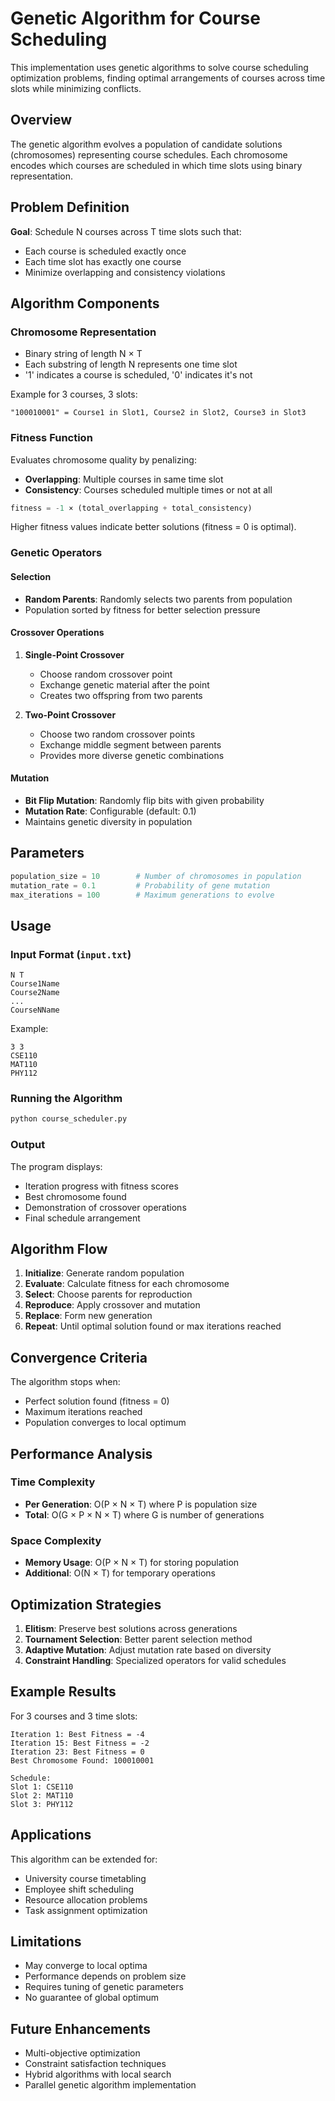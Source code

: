 # Genetic Algorithm for Course Scheduling

This implementation uses genetic algorithms to solve course scheduling optimization problems, finding optimal arrangements of courses across time slots while minimizing conflicts.

## Overview

The genetic algorithm evolves a population of candidate solutions (chromosomes) representing course schedules. Each chromosome encodes which courses are scheduled in which time slots using binary representation.

## Problem Definition

**Goal**: Schedule N courses across T time slots such that:
- Each course is scheduled exactly once
- Each time slot has exactly one course
- Minimize overlapping and consistency violations

## Algorithm Components

### Chromosome Representation
- Binary string of length N × T
- Each substring of length N represents one time slot
- '1' indicates a course is scheduled, '0' indicates it's not

Example for 3 courses, 3 slots:
```
"100010001" = Course1 in Slot1, Course2 in Slot2, Course3 in Slot3
```

### Fitness Function
Evaluates chromosome quality by penalizing:
- **Overlapping**: Multiple courses in same time slot
- **Consistency**: Courses scheduled multiple times or not at all

```python
fitness = -1 × (total_overlapping + total_consistency)
```
Higher fitness values indicate better solutions (fitness = 0 is optimal).

### Genetic Operators

#### Selection
- **Random Parents**: Randomly selects two parents from population
- Population sorted by fitness for better selection pressure

#### Crossover Operations

1. **Single-Point Crossover**
   - Choose random crossover point
   - Exchange genetic material after the point
   - Creates two offspring from two parents

2. **Two-Point Crossover**
   - Choose two random crossover points
   - Exchange middle segment between parents
   - Provides more diverse genetic combinations

#### Mutation
- **Bit Flip Mutation**: Randomly flip bits with given probability
- **Mutation Rate**: Configurable (default: 0.1)
- Maintains genetic diversity in population

## Parameters

```python
population_size = 10        # Number of chromosomes in population
mutation_rate = 0.1         # Probability of gene mutation
max_iterations = 100        # Maximum generations to evolve
```

## Usage

### Input Format (`input.txt`)
```
N T
Course1Name
Course2Name
...
CourseNName
```

Example:
```
3 3
CSE110
MAT110
PHY112
```

### Running the Algorithm
```python
python course_scheduler.py
```

### Output
The program displays:
- Iteration progress with fitness scores
- Best chromosome found
- Demonstration of crossover operations
- Final schedule arrangement

## Algorithm Flow

1. **Initialize**: Generate random population
2. **Evaluate**: Calculate fitness for each chromosome
3. **Select**: Choose parents for reproduction
4. **Reproduce**: Apply crossover and mutation
5. **Replace**: Form new generation
6. **Repeat**: Until optimal solution found or max iterations reached

## Convergence Criteria

The algorithm stops when:
- Perfect solution found (fitness = 0)
- Maximum iterations reached
- Population converges to local optimum

## Performance Analysis

### Time Complexity
- **Per Generation**: O(P × N × T) where P is population size
- **Total**: O(G × P × N × T) where G is number of generations

### Space Complexity
- **Memory Usage**: O(P × N × T) for storing population
- **Additional**: O(N × T) for temporary operations

## Optimization Strategies

1. **Elitism**: Preserve best solutions across generations
2. **Tournament Selection**: Better parent selection method
3. **Adaptive Mutation**: Adjust mutation rate based on diversity
4. **Constraint Handling**: Specialized operators for valid schedules

## Example Results

For 3 courses and 3 time slots:
```
Iteration 1: Best Fitness = -4
Iteration 15: Best Fitness = -2
Iteration 23: Best Fitness = 0
Best Chromosome Found: 100010001

Schedule:
Slot 1: CSE110
Slot 2: MAT110  
Slot 3: PHY112
```

## Applications

This algorithm can be extended for:
- University course timetabling
- Employee shift scheduling
- Resource allocation problems
- Task assignment optimization

## Limitations

- May converge to local optima
- Performance depends on problem size
- Requires tuning of genetic parameters
- No guarantee of global optimum

## Future Enhancements

- Multi-objective optimization
- Constraint satisfaction techniques
- Hybrid algorithms with local search
- Parallel genetic algorithm implementation
